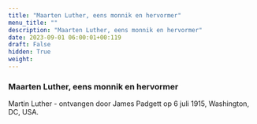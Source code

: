 ```yaml
---
title: "Maarten Luther, eens monnik en hervormer"
menu_title: ""
description: "Maarten Luther, eens monnik en hervormer"
date: 2023-09-01 06:00:01+00:119
draft: False
hidden: True
weight:
---
```

### Maarten Luther, eens monnik en hervormer

Martin Luther - ontvangen door James Padgett op 6 juli 1915, Washington, DC, USA.
